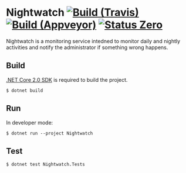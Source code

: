 Nightwatch [![Build (Travis)][badge-travis]][build-travis] [![Build (Appveyor)][badge-appveyor]][build-appveyor] [![Status Zero][status-zero]][andivionian-status-classifier]
==========

Nightwatch is a monitoring service intedned to monitor daily and nightly
activities and notify the administrator if something wrong happens.

Build
-----

[.NET Core 2.0 SDK][net-core-sdk] is required to build the project.

```console
$ dotnet build
```

Run
---

In developer mode:

```console
$ dotnet run --project Nightwatch
```

Test
----

```console
$ dotnet test Nightwatch.Tests
```

[andivionian-status-classifier]: https://github.com/ForNeVeR/andivionian-status-classifier#status-zero-
[build-appveyor]: https://ci.appveyor.com/project/ForNeVeR/nightwatch/branch/master
[build-travis]: https://travis-ci.org/ForNeVeR/nightwatch
[net-core-sdk]: https://www.microsoft.com/net/download/core#/sdk

[badge-appveyor]: https://ci.appveyor.com/api/projects/status/6a2fla8atl7x0nhn/branch/master?svg=true
[badge-travis]: https://travis-ci.org/ForNeVeR/nightwatch.svg?branch=master
[status-zero]: https://img.shields.io/badge/status-zero-lightgrey.svg
